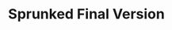 ---
slug: sprunked-final-version
title: Sprunked Final Version
description: "Sprunked Final Version is an exciting online game. Play for free directly in your browser!"
icon: /images/new_mods/Sprunked Final Version.png
url: https://wowtbc.net/sprunkin/sprunked-final/index.html
previewImage: /images/new_mods/Sprunked Final Version.png
type: new mods

# SEO配置
seo:
  title: "Sprunked Final Version - Play Free Online Game | Fun Browser Games"
  description: "Sprunked Final Version - Play this fun online game for free in your browser. No download required!"
  ogImage: "/images/new_mods/Sprunked Final Version.png"
  keywords: "sprunked-final-version, online game, browser game, free game, new mods game, play online"

videoUrls:
  - https://www.youtube.com/embed/example1
  - https://www.youtube.com/embed/example2

whyPlay:
  title: "Why Play Sprunked Final Version?"
  items:
    - "Immersive Gameplay: Sprunked Final Version offers an engaging and immersive gaming experience that will keep you entertained for hours"
    - "Challenging Levels: Test your skills with increasingly difficult challenges and obstacles"
    - "Beautiful Graphics: Enjoy stunning visuals and smooth animations that bring the game world to life"
    - "Regular Updates: New content and features are added regularly to keep the game fresh and exciting"
    - "Free to Play: Experience all the fun without spending a penny"
    - "Community Features: Connect with other players, share strategies, and compete for high scores"
    - "Cross-Platform: Play on any device with a web browser, no downloads required"

features:
  title: "Key Features of Sprunked Final Version"
  image: "/images/new_mods/Sprunked Final Version.png"
  items:
    - "Intuitive Controls: Easy to learn controls make Sprunked Final Version accessible for players of all skill levels"
    - "Multiple Game Modes: Enjoy various gameplay options that provide different challenges and experiences"
    - "Character Customization: Personalize your gaming experience with unique characters and items"
    - "Achievement System: Complete special tasks to earn rewards and recognition"
    - "Leaderboards: Compete with players worldwide and see who can achieve the highest scores"

characteristics:
  title: "Game Characteristics"
  image: "/images/new_mods/Sprunked Final Version.png"
  items:
    - "Genre: New mods game with elements of strategy and skill"
    - "Difficulty: Suitable for both casual gamers and those seeking a challenge"
    - "Play Time: Quick sessions or extended gameplay, depending on your preference"
    - "Art Style: Vibrant and engaging visuals that enhance the gaming experience"
    - "Sound Design: Immersive audio that complements the gameplay perfectly"

info: "Sprunked Final Version is an exciting online game that offers players a unique and engaging gaming experience. With its intuitive controls, stunning visuals, and challenging gameplay, Sprunked Final Version provides hours of entertainment for players of all ages and skill levels. Whether you're looking for a quick gaming session during a break or an extended play session, Sprunked Final Version delivers an immersive experience that will keep you coming back for more. The game features multiple levels of increasing difficulty, ensuring that players are constantly challenged as they progress. With regular updates adding new content and features, Sprunked Final Version remains fresh and exciting, providing endless entertainment options for its growing community of players."

howToPlayIntro: "Welcome to Sprunked Final Version! This guide will walk you through the basics and help you master the game. Whether you're a beginner or looking to improve your skills, these tips and instructions will enhance your gaming experience."

howToPlaySteps:
  - title: "Getting Started"
    description: "Begin your Sprunked Final Version adventure by familiarizing yourself with the controls. Use your keyboard or mouse to navigate through the game interface. The tutorial will guide you through the basic mechanics and help you understand the objectives."
  - title: "Understanding the Objectives"
    description: "In Sprunked Final Version, your main goal is to progress through levels by completing specific objectives. Each level presents unique challenges that require different strategies and approaches."
  - title: "Mastering the Controls"
    description: "Practice using the controls to improve your precision and reaction time. Sprunked Final Version requires quick reflexes and strategic thinking to overcome obstacles and defeat opponents."
  - title: "Utilizing Power-ups"
    description: "Collect power-ups throughout the game to enhance your abilities and overcome difficult challenges. Each power-up offers unique advantages that can be crucial for success."
  - title: "Developing Strategies"
    description: "As you progress in Sprunked Final Version, develop effective strategies for different scenarios. Analyze patterns, anticipate challenges, and adapt your approach to maximize your performance."

faq:
  title: "Frequently Asked Questions about Sprunked Final Version"
  items:
    - question: "Is Sprunked Final Version free to play?"
      answer: "Yes, Sprunked Final Version is completely free to play directly in your web browser. No downloads or purchases are required to enjoy the full game experience."
    - question: "Can I play Sprunked Final Version on mobile devices?"
      answer: "Yes, Sprunked Final Version is optimized for both desktop and mobile play. You can enjoy the game on any device with a web browser and internet connection."
    - question: "Are there any in-game purchases?"
      answer: "While Sprunked Final Version is free to play, there may be optional in-game purchases available for cosmetic items or additional features that don't affect core gameplay."
    - question: "How often is Sprunked Final Version updated?"
      answer: "The developers regularly update Sprunked Final Version with new content, features, and improvements based on player feedback and game performance."
    - question: "Can I play Sprunked Final Version offline?"
      answer: "Currently, Sprunked Final Version requires an internet connection to play as it's a browser-based online game."
    - question: "Is Sprunked Final Version suitable for children?"
      answer: "Yes, Sprunked Final Version is designed to be family-friendly and suitable for players of all ages."
    - question: "How do I report bugs or issues?"
      answer: "If you encounter any problems while playing Sprunked Final Version, you can report them through the game's support page or contact the developers directly through their website."
    - question: "Still Have Questions?"
      answer: "If you have additional questions about Sprunked Final Version that aren't covered in this FAQ, please visit our support center or contact our customer service team for assistance."
---